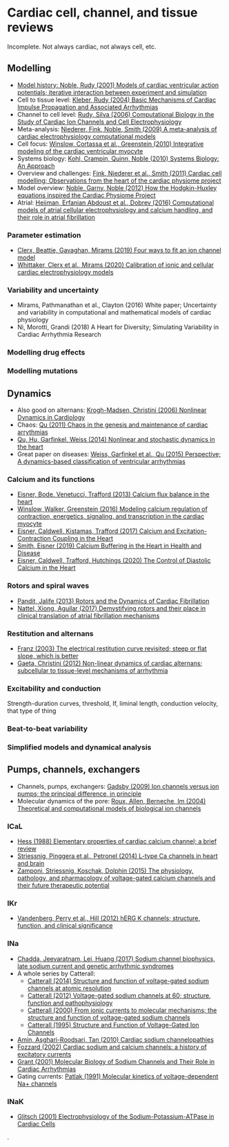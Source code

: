# Cardiac cell, channel, and tissue reviews

Incomplete.
Not always cardiac, not always cell, etc.

## Modelling

- [Model history: Noble, Rudy (2001) Models of cardiac ventricular action potentials; iterative interaction between experiment and simulation](https://doi.org/10.1098/rsta.2001.0820)
- Cell to tissue level: [Kleber, Rudy (2004) Basic Mechanisms of Cardiac Impulse Propagation and Associated Arrhythmias](https://doi.org/10.1152/physrev.00025.2003)
- Channel to cell level: [Rudy, Silva (2006) Computational Biology in the Study of Cardiac Ion Channels and Cell Electrophysiology](https://doi.org/10.1017/S0033583506004227)
- Meta-analysis: [Niederer, Fink, Noble, Smith (2009) A meta-analysis of cardiac electrophysiology computational models](https://doi.org/10.1113/expphysiol.2008.044610)
- Cell focus: [Winslow, Cortassa et al., Greenstein (2010) Integrative modeling of the cardiac ventricular myocyte](https://doi.org/10.1002/wsbm.122)
- Systems biology: [Kohl, Crampin, Quinn, Noble (2010) Systems Biology: An Approach](https://doi.org/10.1038/clpt.2010.92)
- Overview and challenges: [Fink, Niederer et al., Smith (2011) Cardiac cell modelling; Observations from the heart of the cardiac physiome project](https://doi.org/10.1016/j.pbiomolbio.2010.03.002)
- Model overview: [Noble, Garny, Noble (2012) How the Hodgkin-Huxley equations inspired the Cardiac Physiome Project](https://doi.org/10.1113/jphysiol.2011.224238)
- Atrial: [Heijman, Erfanian Abdoust et al., Dobrev (2016) Computational models of atrial cellular electrophysiology and calcium handling, and their role in atrial fibrillation](https://doi.org/10.1113/JP271404)

### Parameter estimation

- [Clerx, Beattie, Gavaghan, Mirams (2019) Four ways to fit an ion channel model](https://doi.org/10.1016/j.bpj.2019.08.001)
- [Whittaker, Clerx et al., Mirams (2020) Calibration of ionic and cellular cardiac electrophysiology models](https://doi.org/10.1002/wsbm.1482)

### Variability and uncertainty

- Mirams, Pathmanathan et al., Clayton (2016) White paper; Uncertainty and variability in computational and mathematical models of cardiac physiology
- Ni, Morotti, Grandi (2018) A Heart for Diversity; Simulating Variability in Cardiac Arrhythmia Research

### Modelling drug effects

### Modelling mutations

## Dynamics

- Also good on alternans: [Krogh-Madsen, Christini (2006) Nonlinear Dynamics in Cardiology](https://doi.org/10.1146/annurev-bioeng-071811-150106)
- Chaos: [Qu (2011) Chaos in the genesis and maintenance of cardiac arrythmias](https://doi.org/10.1016/j.pbiomolbio.2010.11.001)
- [Qu, Hu, Garfinkel, Weiss (2014) Nonlinear and stochastic dynamics in the heart](https://doi.org/10.1016/j.physrep.2014.05.002)
- Great paper on diseases: [Weiss, Garfinkel et al., Qu (2015) Perspective; A dynamics-based classification of ventricular arrhythmias](https://doi.org/10.1016/j.yjmcc.2015.02.0170022-2828)

### Calcium and its functions

- [Eisner, Bode, Venetucci, Trafford (2013) Calcium flux balance in the heart](https://doi.org/10.1016/j.yjmcc.2012.11.017)
- [Winslow, Walker, Greenstein (2016) Modeling calcium regulation of contraction, energetics, signaling, and transcription in the cardiac myocyte](https://doi.org/10.1002/wsbm.1322)
- [Eisner, Caldwell, Kistamas, Trafford (2017) Calcium and Excitation-Contraction Coupling in the Heart](https://doi.org/10.1161/CIRCRESAHA.117.310230)
- [Smith, Eisner (2019) Calcium Buffering in the Heart in Health and Disease](https://doi.org/10.1161/CIRCULATIONAHA.118.039329)
- [Eisner, Caldwell, Trafford, Hutchings (2020) The Control of Diastolic Calcium in the Heart](https://doi.org/10.1161/CIRCRESAHA.119.315891)

### Rotors and spiral waves

- [Pandit, Jalife (2013) Rotors and the Dynamics of Cardiac Fibrillation](https://doi.org/10.1161/CIRCRESAHA.111.300158)
- [Nattel, Xiong, Aguilar (2017) Demystifying rotors and their place in clinical translation of atrial fibrillation mechanisms](https://doi.org/10.1038/nrcardio.2017.37)

### Restitution and alternans

- [Franz (2003) The electrical restitution curve revisited; steep or flat slope, which is better](https://doi.org/10.1046/j.1540.8167.90303.x)
- [Gaeta, Christini (2012) Non-linear dynamics of cardiac alternans; subcellular to tissue-level mechanisms of arrhythmia](https://doi.org/10.3389/fphys.2012.00157)

### Excitability and conduction

Strength-duration curves, threshold, If, liminal length, conduction velocity, that type of thing

### Beat-to-beat variability

### Simplified models and dynamical analysis

## Pumps, channels, exchangers

- Channels, pumps, exchangers: [Gadsby (2009) Ion channels versus ion pumps; the principal difference, in principle](https://doi.org/10.1038/nrm2668)
- Molecular dynamics of the pore: [Roux, Allen, Berneche, Im (2004) Theoretical and computational models of biological ion channels](https://doi.org/10.1017/s0033583504003968)

### ICaL

- [Hess (1988) Elementary properties of cardiac calcium channel; a brief review](https://doi.org/10.1139/y88-201)
- [Striessnig, Pinggera et al., Petronel (2014) L-type Ca channels in heart and brain](https://doi.org/10.1002/wmts.102)
- [Zamponi, Striessnig, Koschak, Dolphin (2015) The physiology, pathology, and pharmacology of voltage-gated calcium channels and their future therapeutic potential](https://doi.org/10.1124/pr.114.009654)

### IKr

- [Vandenberg, Perry et al., Hill (2012) hERG K channels; structure, function, and clinical significance](https://doi.org/10.1152/physrev.00036.2011)

### INa

- [Chadda, Jeevaratnam, Lei, Huang (2017) Sodium channel biophysics, late sodium current and genetic arrhythmic syndromes](https://doi.org/10.1007/s00424-017-1959-1)
- A whole series by Catterall:
  - [Catterall (2014) Structure and function of voltage-gated sodium channels at atomic resolution](https://10.1113/expphysiol.2013.071969)
  - [Catterall (2012) Voltage-gated sodium channels at 60; structure, function and pathophysiology](https://doi.org/10.1113/jphysiol.2011.224204)
  - [Catterall (2000) From ionic currents to molecular mechanisms; the structure and function of voltage-gated sodium channels]()
  - [Catterall (1995) Structure and Function of Voltage-Gated Ion Channels](https://doi.org/10.1146/annurev.bi.64.070195.002425)
- [Amin, Asghari-Roodsari, Tan (2010) Cardiac sodium channelopathies](https://doi.org/10.1007/s00424-009-0761-0)
- [Fozzard (2002) Cardiac sodium and calcium channels: a history of excitatory currents](https://doi.org/10.1016/S0008-6363(02)00407-8)
- [Grant (2001) Molecular Biology of Sodium Channels and Their Role in Cardiac Arrhythmias](https://doi.org/10.1016/S0002-9343(00)00714-2)
- Gating currents: [Patlak (1991) Molecular kinetics of voltage-dependent Na+ channels](https://doi.org/10.1152/physrev.1991.71.4.1047)

### INaK

- [Glitsch (2001) Electrophysiology of the Sodium-Potassium-ATPase in Cardiac Cells](https://doi.org/10.1152/physrev.2001.81.4.1791)





.
